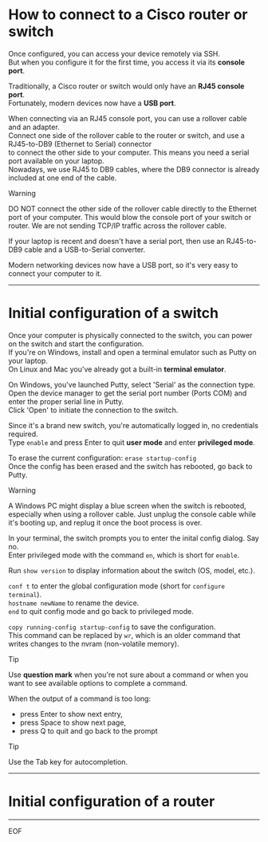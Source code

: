 # How to connect to a Cisco router or switch

Once configured, you can access your device remotely via SSH.  
But when you configure it for the first time, you access it via its **console port**.  

Traditionally, a Cisco router or switch would only have an **RJ45 console port**.  
Fortunately, modern devices now have a **USB port**.  

When connecting via an RJ45 console port, you can use a rollover cable and an adapter.  
Connect one side of the rollover cable to the router or switch, and use a RJ45-to-DB9 (Ethernet to Serial) connector   
to connect the other side to your computer. This means you need a serial port available on your laptop.  
Nowadays, we use RJ45 to DB9 cables, where the DB9 connector is already included at one end of the cable.

>[!warning]
>DO NOT connect the other side of the rollover cable directly to the Ethernet port of your computer.
>This would blow the console port of your switch or router. We are not sending TCP/IP traffic across the rollover cable.

If your laptop is recent and doesn't have a serial port, then use an RJ45-to-DB9 cable and a USB-to-Serial converter.  

Modern networking devices now have a USB port, so it's very easy to connect your computer to it.

---

# Initial configuration of a switch

Once your computer is physically connected to the switch, you can power on the switch and start the configuration.  
If you're on Windows, install and open a terminal emulator such as Putty on your laptop.  
On Linux and Mac you've already got a built-in **terminal emulator**.  

On Windows, you've launched Putty, select 'Serial' as the connection type.  
Open the device manager to get the serial port number (Ports COM) and enter the proper serial line in Putty.  
Click 'Open' to initiate the connection to the switch.  

Since it's a brand new switch, you're automatically logged in, no credentials required.  
Type `enable` and press Enter to quit **user mode** and enter **privileged mode**.  

To erase the current configuration: `erase startup-config`  
Once the config has been erased and the switch has rebooted, go back to Putty.

>[!warning]
>A Windows PC might display a blue screen when the switch is rebooted, especially when using a rollover cable.
>Just unplug the console cable while it's booting up, and replug it once the boot process is over.

In your terminal, the switch prompts you to enter the inital config dialog. Say no.  
Enter privileged mode with the command `en`, which is short for `enable`.  

Run `show version` to display information about the switch (OS, model, etc.).  

`conf t` to enter the global configuration mode (short for `configure terminal`).  
`hostname newName` to rename the device.  
`end` to quit config mode and go back to privileged mode.  

`copy running-config startup-config` to save the configuration.  
This command can be replaced by `wr`, which is an older command that writes changes to the nvram (non-volatile memory).

>[!tip]
>Use **question mark** when you're not sure about a command or when you want to see available options to complete a command.

When the output of a command is too long:
- press Enter to show next entry,
- press Space to show next page,
- press Q to quit and go back to the prompt

>[!tip]
>Use the Tab key for autocompletion.

---

# Initial configuration of a router





---
EOF
